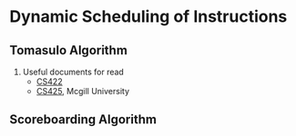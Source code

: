 # Dynamic Scheduling of Instructions


## Tomasulo Algorithm
1. Useful documents for read
   - [CS422](https://www.cse.iitk.ac.in/users/biswap/CS422/L12-Tomasulo.pdf)
   - [CS425](https://www.info425.ece.mcgill.ca/tutorials/T06-Tomasulo.pdf), Mcgill University


## Scoreboarding Algorithm
